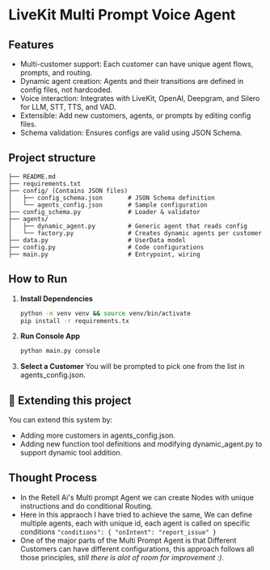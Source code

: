 # LiveKit Multi Prompt Voice Agent

## Features
- Multi-customer support: Each customer can have unique agent flows, prompts, and routing.
- Dynamic agent creation: Agents and their transitions are defined in config files, not hardcoded.
- Voice interaction: Integrates with LiveKit, OpenAI, Deepgram, and Silero for LLM, STT, TTS, and VAD.
- Extensible: Add new customers, agents, or prompts by editing config files.
- Schema validation: Ensures configs are valid using JSON Schema.

## Project structure
```
├── README.md
├── requirements.txt
├── config/ (Contains JSON files)
│   ├── config_schema.json       # JSON Schema definition
│   └── agents_config.json       # Sample configuration
├── config_schema.py             # Loader & validator
├── agents/
│   ├── dynamic_agent.py         # Generic agent that reads config
│   └── factory.py               # Creates dynamic agents per customer
├── data.py                      # UserData model
├── config.py                    # Code configurations 
├── main.py                      # Entrypoint, wiring
```

## How to Run

1. **Install Dependencies**
   ```bash
   python -m venv venv && source venv/bin/activate
   pip install -r requirements.tx

2. **Run Console App**
    ```bash
    python main.py console

3. **Select a Customer**
    You will be prompted to pick one from the list in agents_config.json.


## 🔧 Extending this project
You can extend this system by:

- Adding more customers in agents_config.json.
- Adding new function tool definitions and modifying dynamic_agent.py to support dynamic tool addition.

## Thought Process
- In the Retell Ai's Multi prompt Agent we can create Nodes with unique instructions and do conditional Routing.
- Here in this appraoch I have tried to achieve the same, We can define multiple agents, each with unique id, each agent is called on specific conditions `"conditions": { "onIntent": "report_issue" }` 
- One of the major parts of the Multi Prompt Agent is that Different Customers can have different configurations, this approach follows all those principles, *still there is alot of room for improvement :)*. 